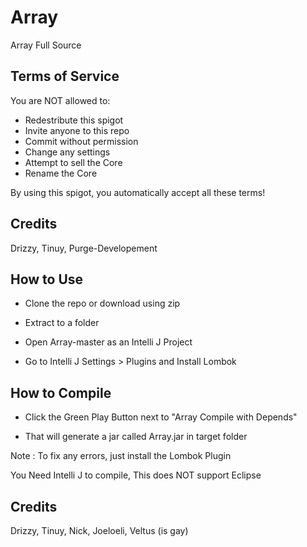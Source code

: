 # Array

Array Full Source

## Terms of Service

You are NOT allowed to:

- Redestribute this spigot
- Invite anyone to this repo
- Commit without permission
- Change any settings
- Attempt to sell the Core
- Rename the Core

 By using this spigot, you automatically accept all these terms!

## Credits

Drizzy, Tinuy, Purge-Developement

## How to Use

- Clone the repo or download using zip

- Extract to a folder

- Open Array-master as an Intelli J Project

- Go to Intelli J Settings > Plugins and Install Lombok

## How to Compile

- Click the Green Play Button next to "Array Compile with Depends"

- That will generate a jar called Array.jar in target folder

Note : To fix any errors, just install the Lombok Plugin

You Need Intelli J to compile, This does NOT support Eclipse

## Credits

Drizzy, Tinuy, Nick, Joeloeli, Veltus (is gay)
